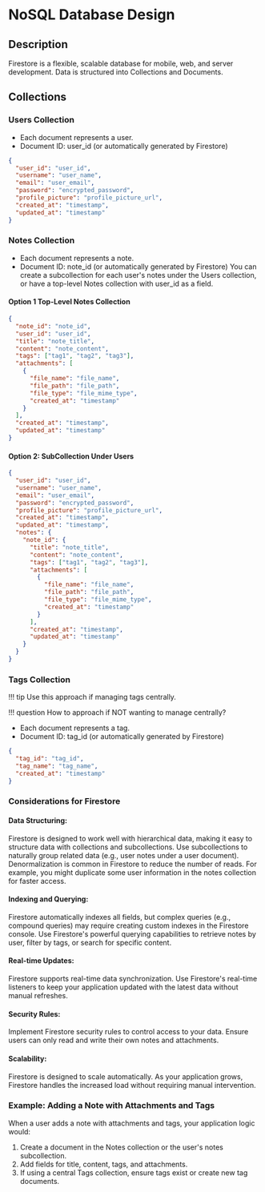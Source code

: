 # NoSQL Database Design
## Description
Firestore is a flexible, scalable database for mobile, web, and server development. Data is structured into Collections and Documents.

## Collections
### Users Collection

- Each document represents a user.
- Document ID: user_id (or automatically generated by Firestore)

```json
{
  "user_id": "user_id",
  "username": "user_name",
  "email": "user_email",
  "password": "encrypted_password",
  "profile_picture": "profile_picture_url",
  "created_at": "timestamp",
  "updated_at": "timestamp"
}
```

### Notes Collection

- Each document represents a note.
- Document ID: note_id (or automatically generated by Firestore)
  You can create a subcollection for each user's notes under the Users collection, or have a top-level Notes collection with user_id as a field.

#### Option 1 Top-Level Notes Collection
```json
{
  "note_id": "note_id",
  "user_id": "user_id",
  "title": "note_title",
  "content": "note_content",
  "tags": ["tag1", "tag2", "tag3"],
  "attachments": [
    {
      "file_name": "file_name",
      "file_path": "file_path",
      "file_type": "file_mime_type",
      "created_at": "timestamp"
    }
  ],
  "created_at": "timestamp",
  "updated_at": "timestamp"
}
```

#### Option 2: SubCollection Under Users

```json
{
  "user_id": "user_id",
  "username": "user_name",
  "email": "user_email",
  "password": "encrypted_password",
  "profile_picture": "profile_picture_url",
  "created_at": "timestamp",
  "updated_at": "timestamp",
  "notes": {
    "note_id": {
      "title": "note_title",
      "content": "note_content",
      "tags": ["tag1", "tag2", "tag3"],
      "attachments": [
        {
          "file_name": "file_name",
          "file_path": "file_path",
          "file_type": "file_mime_type",
          "created_at": "timestamp"
        }
      ],
      "created_at": "timestamp",
      "updated_at": "timestamp"
    }
  }
}
```

### Tags Collection

!!! tip
    Use this approach if managing tags centrally.

!!! question
    How to approach if NOT wanting to manage centrally?

- Each document represents a tag.
- Document ID: tag_id (or automatically generated by Firestore)

```json
{
  "tag_id": "tag_id",
  "tag_name": "tag_name",
  "created_at": "timestamp"
}
```

### Considerations for Firestore
#### Data Structuring:

Firestore is designed to work well with hierarchical data, making it easy to structure data with collections and subcollections. Use subcollections to naturally group related data (e.g., user notes under a user document).
Denormalization is common in Firestore to reduce the number of reads. For example, you might duplicate some user information in the notes collection for faster access.

#### Indexing and Querying:

Firestore automatically indexes all fields, but complex queries (e.g., compound queries) may require creating custom indexes in the Firestore console.
Use Firestore's powerful querying capabilities to retrieve notes by user, filter by tags, or search for specific content.

#### Real-time Updates:

Firestore supports real-time data synchronization. Use Firestore's real-time listeners to keep your application updated with the latest data without manual refreshes.
#### Security Rules:

Implement Firestore security rules to control access to your data. Ensure users can only read and write their own notes and attachments.
#### Scalability:

Firestore is designed to scale automatically. As your application grows, Firestore handles the increased load without requiring manual intervention.

### Example: Adding a Note with Attachments and Tags
When a user adds a note with attachments and tags, your application logic would:

1. Create a document in the Notes collection or the user's notes subcollection.
2. Add fields for title, content, tags, and attachments.
3. If using a central Tags collection, ensure tags exist or create new tag documents.

